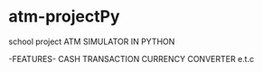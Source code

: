 # atm-projectPy
school project
ATM SIMULATOR IN PYTHON

-FEATURES-
CASH TRANSACTION
CURRENCY CONVERTER
e.t.c
